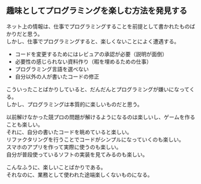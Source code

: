 ## 趣味としてプログラミングを楽しむ方法を発見する

ネット上の情報は、仕事でプログラミングすることを前提として書かれたものばかりだと思う。  
しかし、仕事でプログラミングすると、楽しくないことによく遭遇する。  

* コードを変更するためにはレビュアの承認が必要（説明が面倒）
* 必要性の感じられない資料作り（暇を埋めるための仕事）
* プログラミング言語を選べない
* 自分以外の人が書いたコードの修正

こういったことばかりしていると、だんだんとプログラミングが嫌いになってくる。  
しかし、プログラミングは本質的に楽しいものだと思う。  

以前解けなかった競プロの問題が解けるようになるのは楽しいし、ゲームを作ることも楽しい。  
それに、自分の書いたコードを眺めていると楽しい。  
リファクタリングを行うことでコードがシンプルになっていくのも楽しい。  
スマホのアプリを作って実際に使うのも楽しい。  
自分が普段使っているソフトの実装を見てみるのも楽しい。

こんなふうに、楽しいことばかりである。  
それなのに、業務として使われた途端楽しくないものになる。  
